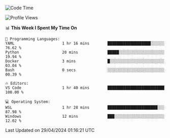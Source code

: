 <!--START_SECTION:waka-->
![Code Time](http://img.shields.io/badge/Code%20Time-613%20hrs%2031%20mins-blue)

![Profile Views](http://img.shields.io/badge/Profile%20Views-1-blue)

📊 **This Week I Spent My Time On** 

```text
💬 Programming Languages: 
YAML                     1 hr 16 mins        ███████████████████░░░░░░   76.62 % 
Python                   20 mins             █████░░░░░░░░░░░░░░░░░░░░   19.94 % 
Docker                   3 mins              █░░░░░░░░░░░░░░░░░░░░░░░░   03.04 % 
Bash                     0 secs              ░░░░░░░░░░░░░░░░░░░░░░░░░   00.39 % 

🔥 Editors: 
VS Code                  1 hr 40 mins        █████████████████████████   100.00 % 

💻 Operating System: 
WSL                      1 hr 28 mins        ██████████████████████░░░   87.98 % 
Windows                  12 mins             ███░░░░░░░░░░░░░░░░░░░░░░   12.02 % 
```


 Last Updated on 29/04/2024 01:16:21 UTC
<!--END_SECTION:waka-->
